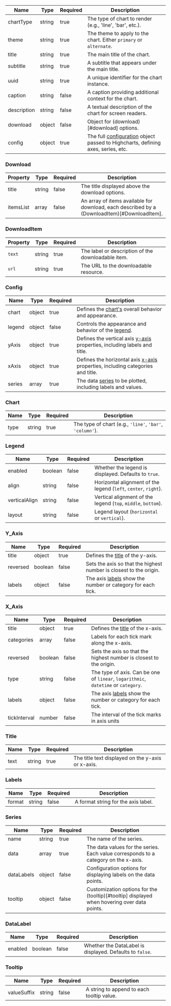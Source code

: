 | Name        | Type   | Required | Description                                                                                |
| ----------- | ------ | -------- | ------------------------------------------------------------------------------------------ |
| chartType   | string | true     | The type of chart to render (e.g., 'line', 'bar', etc.).                                   |
| theme       | string | true     | The theme to apply to the chart. Either `primary` or `alternate`.                          |
| title       | string | true     | The main title of the chart.                                                               |
| subtitle    | string | true     | A subtitle that appears under the main title.                                              |
| uuid        | string | true     | A unique identifier for the chart instance.                                                |
| caption     | string | false    | A caption providing additional context for the chart.                                      |
| description | string | false    | A textual description of the chart for screen readers.                                     |
| download    | object | false    | Object for (download)[#download] options.                                                  |
| config      | object | true     | The full [configuration](#config) object passed to Highcharts, defining axes, series, etc. |

### Download

| Property  | Type   | Required | Description                                                                                  |
| --------- | ------ | -------- | -------------------------------------------------------------------------------------------- |
| title     | string | false    | The title displayed above the download options.                                              |
| itemsList | array  | false    | An array of items available for download, each described by a (DownloadItem)[#DownloadItem]. |

### DownloadItem

| Property | Type   | Required | Description                                        |
| -------- | ------ | -------- | -------------------------------------------------- |
| `text`   | string | true     | The label or description of the downloadable item. |
| `url`    | string | true     | The URL to the downloadable resource.              |

### Config

| Name   | Type   | Required | Description                                                                               |
| ------ | ------ | -------- | ----------------------------------------------------------------------------------------- |
| chart  | object | true     | Defines the [chart's](#chart) overall behavior and appearance.                            |
| legend | object | false    | Controls the appearance and behavior of the [legend](#legend).                            |
| yAxis  | object | true     | Defines the vertical axis [y-axis](#y_axis) properties, including labels and title.       |
| xAxis  | object | true     | Defines the horizontal axis [x-axis](#x_axis) properties, including categories and title. |
| series | array  | true     | The data [series](#series) to be plotted, including labels and values.                    |

### Chart

| Name | Type   | Required | Description                                              |
| ---- | ------ | -------- | -------------------------------------------------------- |
| type | string | true     | The type of chart (e.g., `'line'`, `'bar'`, `'column'`). |

### Legend

| Name          | Type    | Required | Description                                                     |
| ------------- | ------- | -------- | --------------------------------------------------------------- |
| enabled       | boolean | false    | Whether the legend is displayed. Defaults to `true`.            |
| align         | string  | false    | Horizontal alignment of the legend (`left`, `center`, `right`). |
| verticalAlign | string  | false    | Vertical alignment of the legend (`top`, `middle`, `bottom`).   |
| layout        | string  | false    | Legend layout (`horizontal` or `vertical`).                     |

### Y_Axis

| Name     | Type    | Required | Description                                                           |
| -------- | ------- | -------- | --------------------------------------------------------------------- |
| title    | object  | true     | Defines the [title](#title) of the y-axis.                            |
| reversed | boolean | false    | Sets the axis so that the highest number is closest to the origin.    |
| labels   | object  | false    | The axis [labels](#labels) show the number or category for each tick. |

### X_Axis

| Name         | Type    | Required | Description                                                                        |
| ------------ | ------- | -------- | ---------------------------------------------------------------------------------- |
| title        | object  | true     | Defines the [title](#title) of the x-axis.                                         |
| categories   | array   | false    | Labels for each tick mark along the x-axis.                                        |
| reversed     | boolean | false    | Sets the axis so that the highest number is closest to the origin.                 |
| type         | string  | false    | The type of axis. Can be one of `linear`, `logarithmic`, `datetime` or `category`. |
| labels       | object  | false    | The axis [labels](#labels) show the number or category for each tick.              |
| tickInterval | number  | false    | The interval of the tick marks in axis units                                       |

### Title

| Name | Type   | Required | Description                                       |
| ---- | ------ | -------- | ------------------------------------------------- |
| text | string | true     | The title text displayed on the y-axis or x-axis. |

### Labels

| Name   | Type   | Required | Description                         |
| ------ | ------ | -------- | ----------------------------------- |
| format | string | false    | A format string for the axis label. |

### Series

| Name       | Type   | Required | Description                                                                                 |
| ---------- | ------ | -------- | ------------------------------------------------------------------------------------------- |
| name       | string | true     | The name of the series.                                                                     |
| data       | array  | true     | The data values for the series. Each value corresponds to a category on the x-axis.         |
| dataLabels | object | false    | Configuration options for displaying labels on the data points.                             |
| tooltip    | object | false    | Customization options for the (tooltip)[#tooltip] displayed when hovering over data points. |

### DataLabel

| Name    | Type    | Required | Description                                              |
| ------- | ------- | -------- | -------------------------------------------------------- |
| enabled | boolean | false    | Whether the DataLabel is displayed. Defaults to `false`. |

### Tooltip

| Name        | Type   | Required | Description                               |
| ----------- | ------ | -------- | ----------------------------------------- |
| valueSuffix | string | false    | A string to append to each tooltip value. |
